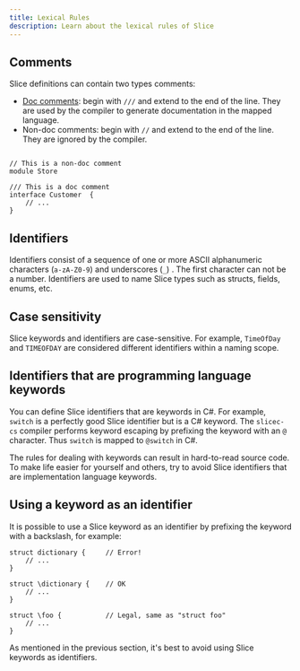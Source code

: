 ```yaml
---
title: Lexical Rules
description: Learn about the lexical rules of Slice
---
```


## Comments

Slice definitions can contain two types comments:

- [Doc comments](/docs/slice/language-guide/doc-comments): begin with `///` and extend to the end of the line. They are used by the compiler to
  generate documentation in the mapped language.
- Non-doc comments: begin with `//` and extend to the end of the line. They are ignored by the compiler.

```slice

// This is a non-doc comment
module Store

/// This is a doc comment
interface Customer  {
    // ...
}

```

## Identifiers

Identifiers consist of a sequence of one or more ASCII alphanumeric characters (`a-zA-Z0-9`) and underscores (`_`) .
The first character can not be a number. Identifiers are used to name Slice types such as structs, fields, enums, etc.

## Case sensitivity

Slice keywords and identifiers are case-sensitive. For example, `TimeOfDay` and `TIMEOFDAY` are
considered different identifiers within a naming scope.

## Identifiers that are programming language keywords

You can define Slice identifiers that are keywords in C#. For example, `switch` is a
perfectly good Slice identifier but is a C# keyword. The `slicec-cs` compiler performs keyword escaping by
prefixing the keyword with an `@` character. Thus `switch` is mapped to `@switch` in C#.

The rules for dealing with keywords can result in hard-to-read source code. To make life easier for yourself and others,
try to avoid Slice identifiers that are implementation language keywords.

## Using a keyword as an identifier

It is possible to use a Slice keyword as an identifier by prefixing the keyword with a backslash, for example:

```slice
struct dictionary {     // Error!
    // ...
}

struct \dictionary {    // OK
    // ...
}

struct \foo {           // Legal, same as "struct foo"
    // ...
}
```

As mentioned in the previous section, it's best to avoid using Slice keywords as identifiers.
